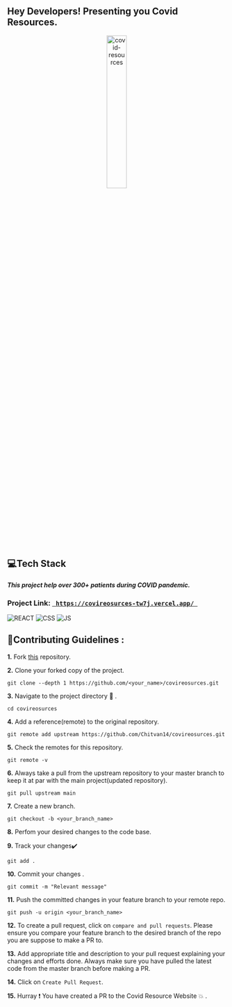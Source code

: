 <h2>Hey Developers! Presenting you Covid Resources. </h2>



<p align="center">
  <a href="https://covireosurces-tw7j.vercel.app/">
 <img src="" alt="covid-resources" width="30%" height="30%"/>
  </a>
</p>

## 💻Tech Stack
<h4> <i> This project help over 300+ patients during COVID pandemic. </i> </h4>
<h3>Project Link: <code><a href="https://covireosurces-tw7j.vercel.app/"> https://covireosurces-tw7j.vercel.app/ </a> </code> </h3>
 
![REACT](https://img.shields.io/badge/React-20232A?style=for-the-badge&logo=react&logoColor=61DAFB)
![CSS](https://img.shields.io/badge/css3%20-%231572B6.svg?&style=for-the-badge&logo=css3&logoColor=white)
![JS](https://img.shields.io/badge/javascript%20-%23323330.svg?&style=for-the-badge&logo=javascript&logoColor=%23F7DF1E)
  


## 📌Contributing Guidelines :
**1.**  Fork [this](https://github.com/Chitvan14/covireosurces.git) repository.

**2.**  Clone your forked copy of the project.
```
git clone --depth 1 https://github.com/<your_name>/covireosurces.git
```
**3.** Navigate to the project directory :file_folder: .
```
cd covireosurces
```
**4.** Add a reference(remote) to the original repository.
```
git remote add upstream https://github.com/Chitvan14/covireosurces.git
```
**5.** Check the remotes for this repository.
```
git remote -v
```
**6.** Always take a pull from the upstream repository to your master branch to keep it at par with the main project(updated repository).
```
git pull upstream main
```
**7.** Create a new branch.
```
git checkout -b <your_branch_name>
```
**8.** Perfom your desired changes to the code base.


**9.** Track your changes:heavy_check_mark: 
```
git add . 
```
**10.** Commit your changes .
```
git commit -m "Relevant message"
```
**11.** Push the committed changes in your feature branch to your remote repo.
```
git push -u origin <your_branch_name>
```
**12.** To create a pull request, click on `compare and pull requests`. Please ensure you compare your feature branch to the desired branch of the repo you are suppose to make a PR to.

**13.** Add appropriate title and description to your pull request explaining your changes and efforts done. Always make sure you have pulled the latest code from the master branch before making a PR.

**14.** Click on `Create Pull Request`.

**15.** Hurray ❗ You have created a PR to the Covid Resource Website 💥 .



